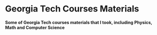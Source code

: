# Georgia Tech Courses Materials

#### Some of Georgia Tech courses materials that I took, including Physics, Math and Computer Science
